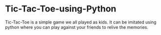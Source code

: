 # Tic-Tac-Toe-using-Python
Tic-Tac-Toe is a simple game we all played as kids. It can be imitated using python where you can play against your friends to relive the memories.

